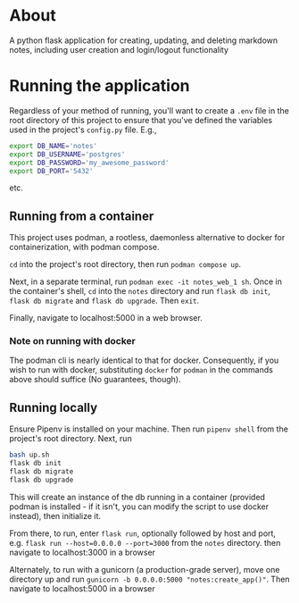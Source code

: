 # About
A python flask application for creating, updating, and deleting markdown notes, including user creation and login/logout functionality

# Running the application
Regardless of your method of running, you'll want to create a `.env` file in the root directory of this project to ensure that you've defined the variables used in the project's `config.py` file. E.g., 

```bash
export DB_NAME='notes'
export DB_USERNAME='postgres'
export DB_PASSWORD='my_awesome_password'
export DB_PORT='5432'
```
etc.

## Running from a container
This project uses podman, a rootless, daemonless alternative to docker for containerization, with podman compose. 

`cd` into the project's root directory, then run `podman compose up`. 

Next, in a separate terminal, run `podman exec -it notes_web_1 sh`. Once in the container's shell, `cd` into the `notes` directory and run `flask db init`, `flask db migrate` and `flask db upgrade`. Then `exit`.

Finally, navigate to localhost:5000 in a web browser.

### Note on running with docker 
The podman cli is nearly identical to that for docker. Consequently, if you wish to run with docker, substituting `docker` for `podman` in the commands above should suffice (No guarantees, though).

## Running locally
Ensure Pipenv is installed on your machine. Then run 
`pipenv shell` from the project's root directory. Next, run

```bash
bash up.sh
flask db init
flask db migrate
flask db upgrade
```

This will create an instance of the db running in a container (provided podman is installed - if it isn't, you can modify the script to use docker instead), then initialize it.

From there, to run, enter `flask run`, optionally followed by host and port, e.g. `flask run --host=0.0.0.0 --port=3000` from the `notes` directory. then navigate to localhost:3000 in a browser

Alternately, to run with a gunicorn (a production-grade server), move one directory up and run `gunicorn -b 0.0.0.0:5000 "notes:create_app()"`. Then navigate to localhost:5000 in a browser